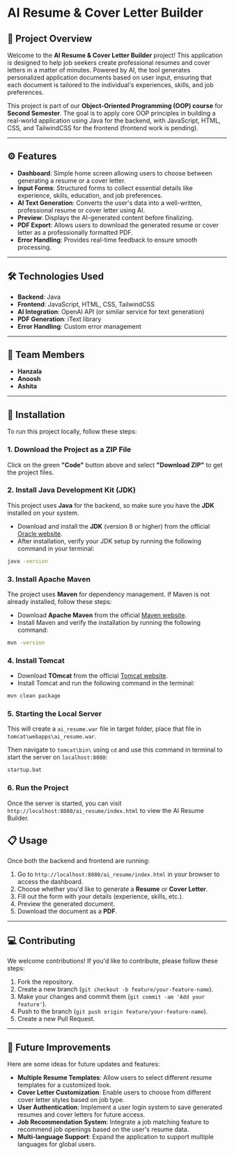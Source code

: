 # **AI Resume & Cover Letter Builder**

## 📄 **Project Overview**

Welcome to the **AI Resume & Cover Letter Builder** project! This application is designed to help job seekers create professional resumes and cover letters in a matter of minutes. Powered by AI, the tool generates personalized application documents based on user input, ensuring that each document is tailored to the individual's experiences, skills, and job preferences.

This project is part of our **Object-Oriented Programming (OOP) course** for **Second Semester**. The goal is to apply core OOP principles in building a real-world application using Java for the backend, with JavaScript, HTML, CSS, and TailwindCSS for the frontend (frontend work is pending).

---

## ⚙️ **Features**

- **Dashboard**: Simple home screen allowing users to choose between generating a resume or a cover letter.
- **Input Forms**: Structured forms to collect essential details like experience, skills, education, and job preferences.
- **AI Text Generation**: Converts the user's data into a well-written, professional resume or cover letter using AI.
- **Preview**: Displays the AI-generated content before finalizing.
- **PDF Export**: Allows users to download the generated resume or cover letter as a professionally formatted PDF.
- **Error Handling**: Provides real-time feedback to ensure smooth processing.

---

## 🛠️ **Technologies Used**

- **Backend**: Java 
- **Frontend**: JavaScript, HTML, CSS, TailwindCSS
- **AI Integration**: OpenAI API (or similar service for text generation)
- **PDF Generation**: iText library
- **Error Handling**: Custom error management

---

## 🤝 **Team Members**

- **Hanzala**
- **Anoosh**
- **Ashita**

---

## 🚀 **Installation**

To run this project locally, follow these steps:

### **1. Download the Project as a ZIP File**

Click on the green **"Code"** button above and select **"Download ZIP"** to get the project files.

### **2. Install Java Development Kit (JDK)**

This project uses **Java** for the backend, so make sure you have the **JDK** installed on your system.

- Download and install the **JDK** (version 8 or higher) from the official [Oracle website](https://www.oracle.com/java/technologies/javase-jdk11-downloads.html).
- After installation, verify your JDK setup by running the following command in your terminal:

```bash
java -version
```

### **3. Install Apache Maven**

The project uses **Maven** for dependency management. If Maven is not already installed, follow these steps:

- Download **Apache Maven** from the official [Maven website](https://maven.apache.org/download.cgi).
- Install Maven and verify the installation by running the following command:

```bash
mvn -version
```

### **4. Install Tomcat**

- Download **TOmcat** from the official [Tomcat website]([https://maven.apache.org/download.cgi](https://tomcat.apache.org/download-90.cgi)).
- Install Tomcat and run the following command in the terminal:

```bash
mvn clean package
```

### **5. Starting the Local Server**

This will create a `ai_resume.war` file in target folder, place that file in `tomcat\webapps\ai_resume.war`.

Then navigate to `tomcat\bin\` using `cd` and use this command in terminal to start the server on `localhost:8080`:

```bash
startup.bat
```

### **6. Run the Project**

Once the server is started, you can visit `http://localhost:8080/ai_resume/index.html` to view the AI Resume Builder.

## 📋 **Usage**

Once both the backend and frontend are running:

1. Go to `http://localhost:8080/ai_resume/index.html` in your browser to access the dashboard.
2. Choose whether you'd like to generate a **Resume** or **Cover Letter**.
3. Fill out the form with your details (experience, skills, etc.).
4. Preview the generated document.
5. Download the document as a **PDF**.

---

## 💻 **Contributing**

We welcome contributions! If you'd like to contribute, please follow these steps:

1. Fork the repository.
2. Create a new branch (`git checkout -b feature/your-feature-name`).
3. Make your changes and commit them (`git commit -am 'Add your feature'`).
4. Push to the branch (`git push origin feature/your-feature-name`).
5. Create a new Pull Request.

---

## 🌟 **Future Improvements**

Here are some ideas for future updates and features:

- **Multiple Resume Templates**: Allow users to select different resume templates for a customized look.
- **Cover Letter Customization**: Enable users to choose from different cover letter styles based on job type.
- **User Authentication**: Implement a user login system to save generated resumes and cover letters for future access.
- **Job Recommendation System**: Integrate a job matching feature to recommend job openings based on the user's resume data.
- **Multi-language Support**: Expand the application to support multiple languages for global users.
